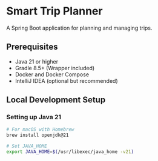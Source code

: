# Smart Trip Planner

A Spring Boot application for planning and managing trips.

## Prerequisites

- Java 21 or higher
- Gradle 8.5+ (Wrapper included)
- Docker and Docker Compose
- IntelliJ IDEA (optional but recommended)

## Local Development Setup

### Setting up Java 21

```bash
# For macOS with Homebrew
brew install openjdk@21

# Set JAVA_HOME
export JAVA_HOME=$(/usr/libexec/java_home -v21)